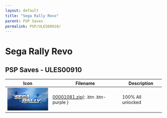 ```yaml
---
layout: default
title: "Sega Rally Revo"
parent: PSP Saves
permalink: PSP/ULES00910/
---
```

# Sega Rally Revo

## PSP Saves - ULES00910

| Icon | Filename | Description |
|------|----------|-------------|
| ![Sega Rally Revo](ICON0.PNG) | [00001081.zip](00001081.zip){: .btn .btn-purple } | 100% All unlocked |
